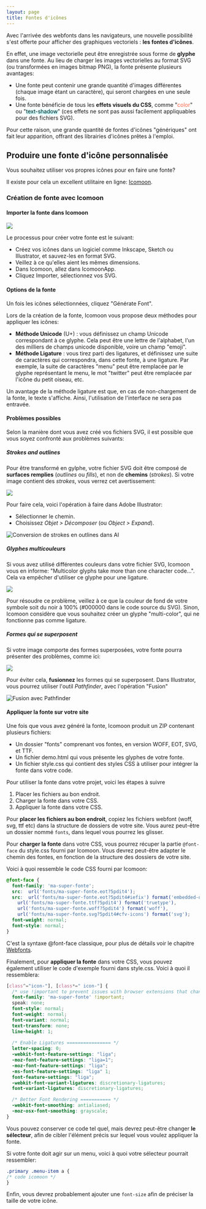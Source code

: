 ```yaml
---
layout: page
title: Fontes d'icônes
---
```


Avec l'arrivée des webfonts dans les navigateurs, une nouvelle possibilité s'est offerte pour afficher des graphiques vectoriels : **les fontes d'icônes**.

En effet, une image vectorielle peut être enregistrée sous forme de **glyphe** dans une fonte. Au lieu de charger les images vectorielles au format SVG (ou transformées en images bitmap PNG), la fonte présente plusieurs avantages:

- Une fonte peut contenir une grande quantité d'images différentes (chaque image étant un caractère), qui seront chargées en une seule fois.
- Une fonte bénéficie de tous les **effets visuels du CSS**, comme "<span style='color:tomato;'>color</span>" ou "<span style='text-shadow:1px 1px 5px cyan;'>text-shadow</span>" (ces effets ne sont pas aussi facilement appliquables pour des fichiers SVG).

Pour cette raison, une grande quantité de fontes d'icônes "génériques" ont fait leur apparition, offrant des librairies d'icônes prêtes à l'emploi.

## Produire une fonte d'icône personnalisée

Vous souhaitez utiliser vos propres icônes pour en faire une fonte?

Il existe pour cela un excellent utilitaire en ligne: [Icomoon](https://icomoon.io/).

### Création de fonte avec Icomoon

#### Importer la fonte dans Icomoon

![](img/icomoon/interface-icomoon.png)

Le processus pour créer votre fonte est le suivant:

- Créez vos icônes dans un logiciel comme Inkscape, Sketch ou Illustrator, et sauvez-les en format SVG.
- Veillez à ce qu'elles aient les mêmes dimensions.
- Dans Icomoon, allez dans IcomoonApp.
- Cliquez Importer, sélectionnez vos SVG.

####  Options de la fonte

Un fois les icônes sélectionnées, cliquez "Générate Font".

Lors de la création de la fonte, Icomoon vous propose deux méthodes pour appliquer les icônes:

* **Méthode Unicode** (U+) : vous définissez un champ Unicode correspondant à ce glyphe. Cela peut être une lettre de l'alphabet, l'un des milliers de champs unicode disponible, voire un champ "emoji".
* **Méthode Ligature** : vous tirez parti des ligatures, et définissez une suite de caractères qui correspondra, dans cette fonte, à une ligature. Par exemple, la suite de caractères "menu" peut être remplacée par le glyphe représentant le menu, le mot "twitter" peut être remplacée par l'icône du petit oiseau, etc.

Un avantage de la méthode ligature est que, en cas de non-chargement de la fonte, le texte s'affiche. Ainsi, l'utilisation de l'interface ne sera pas entravée.


#### Problèmes possibles

Selon la manière dont vous avez créé vos fichiers SVG, il est possible que vous soyez confronté aux problèmes suivants:

##### Strokes and outlines

Pour être transformé en gylphe, votre fichier SVG doit être composé de **surfaces remplies** (*outlines* ou *fills*), et non de **chemins** (*strokes*). Si votre image contient des *strokes*, vous verrez cet avertissement:

![](img/icomoon/icomoon-strokes-warning.png)

Pour faire cela, voici l'opération à faire dans Adobe Illustrator:

* Sélectionner le chemin.
* Choisissez *Objet > Décomposer* (ou *Object > Expand*).

![Conversion de strokes en outlines dans AI](img/icomoon/ia-decomposer.png)

##### Glyphes multicouleurs 

Si vous avez utilisé différentes couleurs dans votre fichier SVG, Icomoon vous en informe: "Multicolor glyphs take more than one character code...". Cela va empêcher d'utiliser ce glyphe pour une ligature.

![](img/icomoon/icomoon-multicolor-glyphs-warning.png)

Pour résoudre ce problème, veillez à ce que la couleur de fond de votre symbole soit du noir à 100% (#000000 dans le code source du SVG). Sinon, Icomoon considère que vous souhaitez créer un glyphe "multi-color", qui ne fonctionne pas comme ligature.

##### Formes qui se superposent

Si votre image comporte des formes superposées, votre fonte pourra présenter des problèmes, comme ici:

![](img/icomoon/bug-fonte-icone.png)

Pour éviter cela, **fusionnez** les formes qui se superposent. Dans Illustrator, vous pourrez utiliser l'outil *Pathfinder*, avec l'opération "Fusion"

![Fusion avec Pathfinder](img/icomoon/icone-fusionner-formes.png)

#### Appliquer la fonte sur votre site

Une fois que vous avez généré la fonte, Icomoon produit un ZIP contenant plusieurs fichiers:

* Un dossier "fonts" comprenant vos fontes, en version WOFF, EOT, SVG, et TTF.
* Un fichier demo.html qui vous présente les glyphes de votre fonte.
* Un fichier style.css qui contient des styles CSS à utiliser pour intégrer la fonte dans votre code.

Pour utiliser la fonte dans votre projet, voici les étapes à suivre

1. Placer les fichiers au bon endroit.
2. Charger la fonte dans votre CSS.
3. Appliquer la fonte dans votre CSS.

Pour **placer les fichiers au bon endroit**, copiez les fichiers webfont (woff, svg, ttf etc) dans la structure de dossiers de votre site. Vous aurez peut-être un dossier nommé `fonts`, dans lequel vous pourrez les glisser.

Pour **charger la fonte** dans votre CSS, vous pourrez récuper la partie `@font-face` du style.css fourni par Icomoon. Vous devrez peut-être adapter le chemin des fontes, en fonction de la structure des dossiers de votre site.

Voici à quoi ressemble le code CSS fourni par Icomoon:

```css
@font-face {
  font-family: 'ma-super-fonte';
  src:  url('fonts/ma-super-fonte.eot?5pdit4');
  src:  url('fonts/ma-super-fonte.eot?5pdit4#iefix') format('embedded-opentype'),
    url('fonts/ma-super-fonte.ttf?5pdit4') format('truetype'),
    url('fonts/ma-super-fonte.woff?5pdit4') format('woff'),
    url('fonts/ma-super-fonte.svg?5pdit4#cfv-icons') format('svg');
  font-weight: normal;
  font-style: normal;
}
```

C'est la syntaxe @font-face classique, pour plus de détails voir le chapitre [Webfonts](/typo/webfonts/).

Finalement, pour **appliquer la fonte** dans votre CSS, vous pouvez également utiliser le code d'exemple fourni dans style.css. Voici à quoi il ressemblera:

```css
[class^="icon-"], [class*=" icon-"] {
  /* use !important to prevent issues with browser extensions that change fonts */
  font-family: 'ma-super-fonte' !important;
  speak: none;
  font-style: normal;
  font-weight: normal;
  font-variant: normal;
  text-transform: none;
  line-height: 1;
  
  /* Enable Ligatures ================ */
  letter-spacing: 0;
  -webkit-font-feature-settings: "liga";
  -moz-font-feature-settings: "liga=1";
  -moz-font-feature-settings: "liga";
  -ms-font-feature-settings: "liga" 1;
  font-feature-settings: "liga";
  -webkit-font-variant-ligatures: discretionary-ligatures;
  font-variant-ligatures: discretionary-ligatures;

  /* Better Font Rendering =========== */
  -webkit-font-smoothing: antialiased;
  -moz-osx-font-smoothing: grayscale;
}
```

Vous pouvez conserver ce code tel quel, mais devrez peut-être changer **le sélecteur**, afin de cibler l'élément précis sur lequel vous voulez appliquer la fonte.

Si votre fonte doit agir sur un menu, voici à quoi votre sélecteur pourrait ressembler:

```css
.primary .menu-item a {
/* code icomoon */
}
```

Enfin, vous devrez probablement ajouter une `font-size` afin de préciser la taille de votre icône.